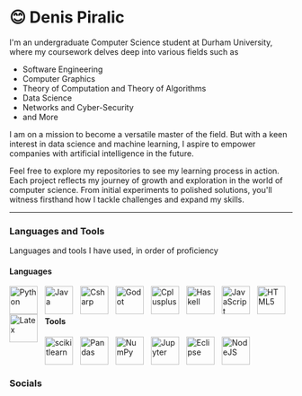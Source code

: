# 😊 Denis Piralic



I'm an undergraduate Computer Science student at Durham University, where my coursework delves deep into various fields such as
- Software Engineering
- Computer Graphics
- Theory of Computation and Theory of Algorithms
- Data Science
- Networks and Cyber-Security
- and More
 
I am on a mission to become a versatile master of the field. But with a keen interest in data science and machine learning, I aspire to empower companies with artificial intelligence in the future.

Feel free to explore my repositories to see my learning process in action. Each project reflects my journey of growth and exploration in the world of computer science. From initial experiments to polished solutions, you'll witness firsthand how I tackle challenges and expand my skills.

---

###  Languages and Tools
Languages and tools I have used, in order of proficiency

#### Languages

<img align="left" alt="Python" title="Python" width="50px" style="padding-right:10px;" src="https://cdn.jsdelivr.net/gh/devicons/devicon@latest/icons/python/python-original.svg"/>

<img align="left" alt="Java" title = "Java" width="50px" style="padding-right:10px;" src="https://cdn.jsdelivr.net/gh/devicons/devicon/icons/java/java-original.svg"/>

<img align="left" alt="Csharp" title = "Csharp" width="50px" style="padding-right:10px;" src="https://cdn.jsdelivr.net/gh/devicons/devicon@latest/icons/csharp/csharp-original.svg" />

<img align="left" alt="Godot" title = "Godot" width="50px" style="padding-right:10px" src="https://cdn.jsdelivr.net/gh/devicons/devicon@latest/icons/godot/godot-original.svg" />

<img align="left" alt="Cplusplus" title = "Cplusplus" width="50px" style="padding-right:10px" src="https://cdn.jsdelivr.net/gh/devicons/devicon@latest/icons/cplusplus/cplusplus-original.svg" />

<img align="left" alt="Haskell" title = "Haskell" width="50px" style="padding-right:10px" src="https://cdn.jsdelivr.net/gh/devicons/devicon@latest/icons/haskell/haskell-original.svg" />

<img align="left" alt="JavaScript" title="JavaScript" width="50px" style="padding-right:10px" src="https://cdn.jsdelivr.net/gh/devicons/devicon@latest/icons/javascript/javascript-original.svg" />

<img align="left" alt="HTML5" title="HTML5" width="50px" style="padding-right:10px" src="https://cdn.jsdelivr.net/gh/devicons/devicon@latest/icons/html5/html5-original.svg" />

<img align="left" alt="Latex" title = "Latex" width="50px" style="padding-right:10px;" src="https://cdn.jsdelivr.net/gh/devicons/devicon@latest/icons/latex/latex-original.svg" />



<br />
<br />

#### Tools
<img align="left" alt="scikitlearn" title = "scikitlearn" width="50px" style="padding-right:10px;" src="https://cdn.jsdelivr.net/gh/devicons/devicon@latest/icons/scikitlearn/scikitlearn-original.svg" />

<img align="left" alt="Pandas" title = "Pandas" width="50px" style="padding-right:10px;" src="https://cdn.jsdelivr.net/gh/devicons/devicon@latest/icons/pandas/pandas-original.svg" />

<img align="left" alt="NumPy" title = "NumPy" width="50px" style="padding-right:10px;" src="https://cdn.jsdelivr.net/gh/devicons/devicon@latest/icons/numpy/numpy-original.svg" />

<img align="left" alt="Jupyter" title="Jupyter" width="50px" style="padding-right:10px;" src="https://cdn.jsdelivr.net/gh/devicons/devicon@latest/icons/jupyter/jupyter-original-wordmark.svg" />

<img align="left" alt="Eclipse" title="Eclipse" width="50px" style="padding-right:10px;" src="https://cdn.jsdelivr.net/gh/devicons/devicon@latest/icons/eclipse/eclipse-original.svg" />

<img align="left" alt="NodeJS" title="NodeJS" width="50px" style="padding-right:10px;" src="https://cdn.jsdelivr.net/gh/devicons/devicon@latest/icons/nodejs/nodejs-original-wordmark.svg" />


<br />
<br />

#

### Socials



              
